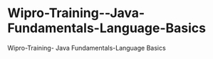 # Wipro-Training--Java-Fundamentals-Language-Basics
Wipro-Training- Java Fundamentals-Language Basics
